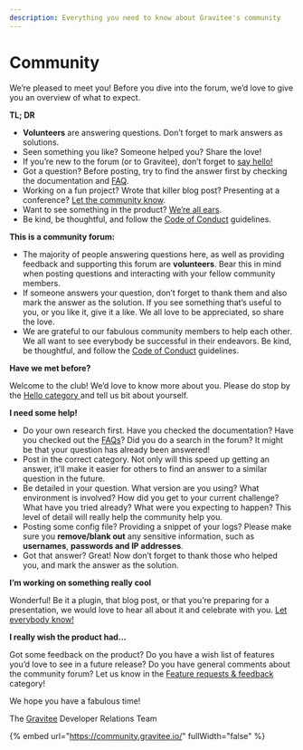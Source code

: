```yaml
---
description: Everything you need to know about Gravitee's community
---
```


# Community

We’re pleased to meet you! Before you dive into the forum, we’d love to give you an overview of what to expect.

**TL; DR**

* **Volunteers** are answering questions. Don’t forget to mark answers as solutions.
* Seen something you like? Someone helped you? Share the love!
* If you’re new to the forum (or to Gravitee), don’t forget to [say hello!](http://community.gravitee.io/c/hello-salut-hola-n-h-o-namaste-privet-ciao/)
* Got a question? Before posting, try to find the answer first by checking the documentation and [FAQ](http://community.gravitee.io/c/frequently-asked-questions).
* Working on a fun project? Wrote that killer blog post? Presenting at a conference? [Let the community know](http://community.gravitee.io/c/show-and-tell).
* Want to see something in the product? [We’re all ears](http://community.gravitee.io/c/feature-requests-feedback).
* Be kind, be thoughtful, and follow the [Code of Conduct](http://community.gravitee.io/t/code-of-conduct/) guidelines.

**This is a community forum:**

* The majority of people answering questions here, as well as providing feedback and supporting this forum are **volunteers**. Bear this in mind when posting questions and interacting with your fellow community members.
* If someone answers your question, don’t forget to thank them and also mark the answer as the solution. If you see something that’s useful to you, or you like it, give it a like. We all love to be appreciated, so share the love.
* We are grateful to our fabulous community members to help each other. We all want to see everybody be successful in their endeavors. Be kind, be thoughtful, and follow the [Code of Conduct](http://community.gravitee.io/t/code-of-conduct/) guidelines.

**Have we met before?**

Welcome to the club! We’d love to know more about you. Please do stop by the [Hello category ](http://community.gravitee.io/c/hello-salut-hola-n-h-o-namaste-privet-ciao/)and tell us bit about yourself.

**I need some help!**

* Do your own research first. Have you checked the documentation? Have you checked out the [FAQs](http://community.gravitee.io/c/frequently-asked-questions)? Did you do a search in the forum? It might be that your question has already been answered!
* Post in the correct category. Not only will this speed up getting an answer, it’ll make it easier for others to find an answer to a similar question in the future.
* Be detailed in your question. What version are you using? What environment is involved? How did you get to your current challenge? What have you tried already? What were you expecting to happen? This level of detail will really help the community help you.
* Posting some config file? Providing a snippet of your logs? Please make sure you **remove/blank out** any sensitive information, such as **usernames**, **passwords and IP addresses**.
* Got that answer? Great! Now don’t forget to thank those who helped you, and mark the answer as the solution.

**I’m working on something really cool**

Wonderful! Be it a plugin, that blog post, or that you’re preparing for a presentation, we would love to hear all about it and celebrate with you. [Let everybody know!](http://community.gravitee.io/c/show-and-tell/)

**I really wish the product had…**

Got some feedback on the product? Do you have a wish list of features you’d love to see in a future release? Do you have general comments about the community forum? Let us know in the [Feature requests & feedback ](http://community.gravitee.io/c/feature-requests-feedback)category!

We hope you have a fabulous time!

The [Gravitee](http://gravitee.io/) Developer Relations Team

{% embed url="https://community.gravitee.io/" fullWidth="false" %}

